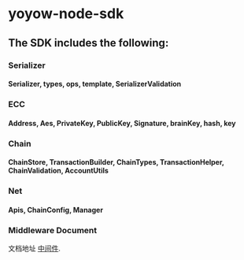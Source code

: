 # yoyow-node-sdk

## The SDK includes the following:
### Serializer
#### Serializer, types, ops, template, SerializerValidation
### ECC
#### Address, Aes, PrivateKey, PublicKey, Signature, brainKey, hash, key
### Chain
#### ChainStore, TransactionBuilder, ChainTypes, TransactionHelper, ChainValidation, AccountUtils
### Net
#### Apis, ChainConfig, Manager

### Middleware Document

文档地址 [中间件](https://github.com/yoyow-org/yoyow-node-sdk/tree/master/middleware).
